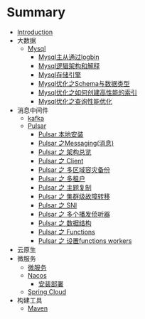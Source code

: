 # Summary

* [Introduction](README.md)
* 大数据
    * [Mysql](docs/mysql/index.md)
        * [Mysql主从通过logbin](docs/mysql/Mysql主从通过logbin.md)
        * [Mysql逻辑架构和解释](docs/mysql/Mysql逻辑架构.md)
        * [Mysql存储引擎](docs/mysql/Mysql存储引擎.md)
        * [Mysql优化之Schema与数据类型](docs/mysql/Mysql优化之Schema与数据类型.md)
        * [Mysql优化之如何创建高性能的索引](docs/mysql/Mysql优化之如何创建高性能的索引.md)
        * [Mysql优化之查询性能优化](docs/mysql/Mysql优化之查询性能优化.md)
* 消息中间件
    * [kafka](docs/kafka/index.md)
    * [Pulsar](docs/Pulsar/index.md)
        * [Pulsar 本地安装](docs/Pulsar/install-locally.md)
        * [Pulsar 之Messaging(消息)](docs/Pulsar/message.md)
        * [Pulsar 之 架构总览](docs/Pulsar/architecture_overview.md)
        * [Pulsar 之 Client](docs/Pulsar/client.md)
        * [Pulsar 之 多区域容灾备份](docs/Pulsar/geo-replication.md)
        * [Pulsar 之 多租户](docs/Pulsar/mulit-tenant.md)
        * [Pulsar 之 主题复制](docs/Pulsar/topic-compaction.md)
        * [Pulsar 之 集群级故障转移](docs/Pulsar/cluster-level-failover.md)
        * [Pulsar 之 SNI](docs/Pulsar/SNI.md)
        * [Pulsar 之 多个播发侦听器](docs/Pulsar/multiple-advertised-listeners.md)
        * [Pulsar 之 数据结构](docs/Pulsar/schema.md)
        * [Pulsar 之 Functions](docs/Pulsar/pulsar-functions.md)
        * [Pulsar 之 设置functions workers](docs/Pulsar/pulsar-functions-workers.md)
* 云原生
* 微服务
    * [微服务](docs/Microservice/index.md)
    * [Nacos](docs/Nacos/index.md)
        * [安装部署](docs/Nacos/install.md)
    * [Spring Cloud](docs/kafka/index.md)
* 构建工具
  * [Maven](docs/Maven/index.md)

